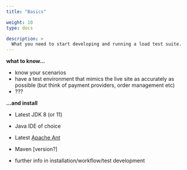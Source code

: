 ```yaml
---
title: "Basics"

weight: 10
type: docs

description: >
  What you need to start developing and running a load test suite.
---
```


**what to know...**
* know your scenarios
* have a test environment that mimics the live site as accurately as possible (but think of payment providers, order management etc)
* ???

**...and install**
* Latest JDK 8 (or 11)
* Java IDE of choice
* Latest [Apache Ant](https://ant.apache.org/)
* Maven [version?]

* further info in installation/workflow/test development


